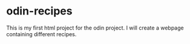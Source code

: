 # odin-recipes
This is my first html project for the odin project. I will create a 
webpage containing different recipes.
